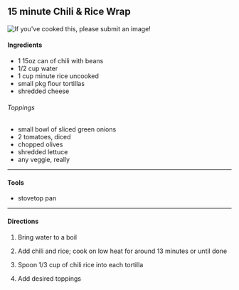 
## 15 minute Chili & Rice Wrap

![If you've cooked this, please submit an image!]()

#### Ingredients

* 1 15oz can of chili with beans
* 1/2 cup water
* 1 cup minute rice uncooked
* small pkg flour tortillas
* shredded cheese

###### Toppings

* small bowl of sliced green onions
* 2 tomatoes, diced
* chopped olives
* shredded lettuce
* any veggie, really

---

#### Tools

* stovetop pan

---

#### Directions

1. Bring water to a boil

2. Add chili and rice; cook on low heat for around 13 minutes or until done

3. Spoon 1/3 cup of chili rice into each tortilla

4. Add desired toppings



<!-- octoshrimpy  -->
